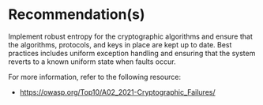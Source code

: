 # Recommendation(s)

Implement robust entropy for the cryptographic algorithms and ensure that the algorithms, protocols, and keys in place are kept up to date. Best practices includes uniform exception handling and ensuring that the system reverts to a known uniform state when faults occur.

For more information, refer to the following resource:

- <https://owasp.org/Top10/A02_2021-Cryptographic_Failures/>

